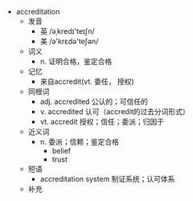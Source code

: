 - accreditation
  - 发音
    - 英 /əˌkredɪ'teɪʃn/
    - 美 /ə'krɛdə'teʃən/
  - 词义
    - n. 证明合格，鉴定合格
  - 记忆
    - 来自accredit(vt. 委任， 授权)
  - 同根词
    - adj. accredited 公认的；可信任的
    - v. accredited 认可（accredit的过去分词形式）
    - vt. accredit 授权；信任；委派；归因于
  - 近义词
    - n. 委派；信赖；鉴定合格
      - belief
      - trust
  - 短语
    - accreditation system 制证系统；认可体系
  - 补充